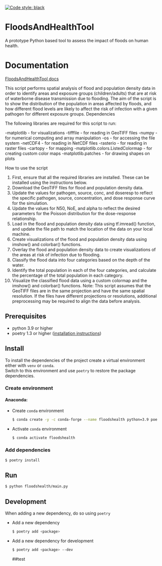 [![Code style: black](https://img.shields.io/badge/code%20style-black-000000.svg)](https://github.com/psf/black)

# FloodsAndHealthTool

A prototype Python based tool to assess the impact of floods on human health.

# Documentation
[FloodsAndHealthTool docs](https://deltares.github.io/FloodsAndHealthTool/)

This script performs spatial analysis of flood and population density data in order to identify areas and exposure groups (children/adults) that are at risk of waterborne disease transmission due to flooding. The aim of the script is to show the distribution of the population in areas affected by floods, and how different flood levels are likely to affect the risk of infection with a given pathogen for different exposure groups.
Dependencies

The following libraries are required for this script to run:

-matplotlib - for visualizations
-tifffile - for reading in GeoTIFF files
-numpy - for numerical computing and array manipulation
-os - for accessing the file system
-netCDF4 - for reading in NetCDF files
-rasterio - for reading in raster files
-cartopy - for mapping
-matplotlib.colors.ListedColormap - for creating custom color maps
-matplotlib.patches - for drawing shapes on plots

How to use the script
1.	First, ensure that all the required libraries are installed. These can be installed using the instructions below.
2.	Download the GeoTIFF files for flood and population density data.
3.	Update the values for pathogen, source, conc, and doseresp to reflect the specific pathogen, source, concentration, and dose response curve for the simulation.
4.	Update the values for N50, NoE, and alpha to reflect the desired parameters for the Poisson distribution for the dose-response relationship.
5.	Load in the flood and population density data using tf.imread() function, and update the file path to match the location of the data on your local machine.
6.	Create visualizations of the flood and population density data using imshow() and colorbar() functions.
7.	Overlay the flood and population density data to create visualizations of the areas at risk of infection due to flooding.
8.	Classify the flood data into four categories based on the depth of the water.
9.	Identify the total population in each of the four categories, and calculate the percentage of the total population in each category.
10.	Visualize the classified flood data using a custom colormap and the imshow() and colorbar() functions.
Note: This script assumes that the GeoTIFF files are in the same projection and have the same spatial resolution. If the files have different projections or resolutions, additional preprocessing may be required to align the data before analysis.

## Prerequisites

- python 3.9 or higher
- poetry 1.3 or higher ([installation instructions](https://python-poetry.org/docs/#installation))

## Install
To install the dependencies of the project create a virtual environment either with `venv` or `conda`.\
Switch to this environment and use `poetry` to restore the package dependencies.

### Create environment

#### Anaconda:

- Create `conda` environment
  ```sh
  $ conda create -y -c conda-forge --name floodshealth python=3.9 poetry 
  ```
  
- Activate `conda` environment
  ```sh
  $ conda activate floodshealth
  ```
  
### Add dependencies

```sh
$ poetry install
```

## Run

  ```sh
  $ python floodshealth/main.py
  ```

## Development

When adding a new dependency, do so using `poetry`

 - Add a new dependency
    ```sh
    $ poetry add <package>
    ```

- Add a new dependency for development
    ```sh
    $ poetry add <package> --dev
    ```

    ##test

